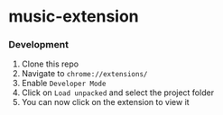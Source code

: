 # music-extension

### Development
1. Clone this repo
2. Navigate to `chrome://extensions/`
3. Enable `Developer Mode`
4. Click on `Load unpacked` and select the project folder
5. You can now click on the extension to view it